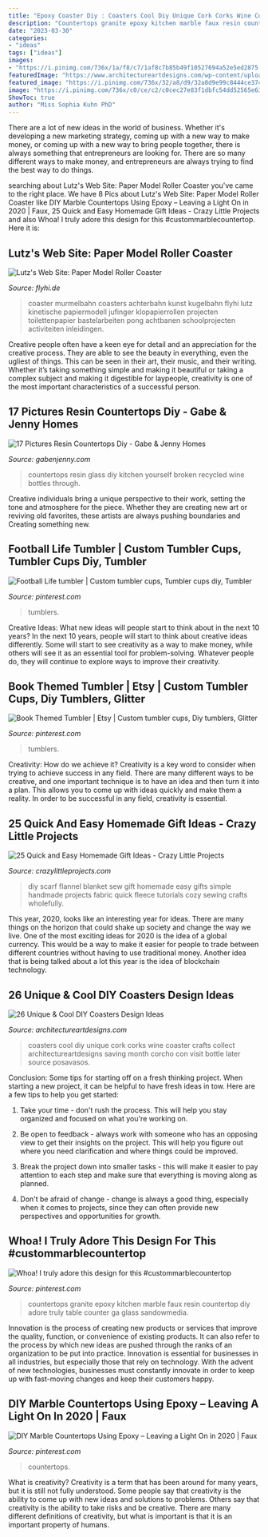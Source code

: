 ```yaml
---
title: "Epoxy Coaster Diy : Coasters Cool Diy Unique Cork Corks Wine Coaster Crafts Collect Architectureartdesigns Saving Month Corcho Con Visit Bottle Later Source Posavasos"
description: "Countertops granite epoxy kitchen marble faux resin countertop diy adore truly table counter ga glass sandowmedia"
date: "2023-03-30"
categories:
- "ideas"
tags: ["ideas"]
images:
- "https://i.pinimg.com/736x/1a/f8/c7/1af8c7b85b49f10527694a52e5ed2875.jpg"
featuredImage: "https://www.architectureartdesigns.com/wp-content/uploads/2014/02/138.jpg"
featured_image: "https://i.pinimg.com/736x/32/a8/d9/32a8d9e99c8444ce374956bbada2e0e5.jpg"
image: "https://i.pinimg.com/736x/c0/ce/c2/c0cec27e83f1dbfc54dd52565e63baca.jpg"
ShowToc: true
author: "Miss Sophia Kuhn PhD"
---
```



There are a lot of new ideas in the world of business. Whether it's developing a new marketing strategy, coming up with a new way to make money, or coming up with a new way to bring people together, there is always something that entrepreneurs are looking for. There are so many different ways to make money, and entrepreneurs are always trying to find the best way to do things.

	

		
searching about Lutz&#039;s Web Site: Paper Model Roller Coaster you've came to the right place. We have 8 Pics about Lutz&#039;s Web Site: Paper Model Roller Coaster like DIY Marble Countertops Using Epoxy – Leaving a Light On in 2020 | Faux, 25 Quick and Easy Homemade Gift Ideas - Crazy Little Projects and also Whoa! I truly adore this design for this #custommarblecountertop. Here it is:
		
    
## Lutz&#039;s Web Site: Paper Model Roller Coaster

<img loading=lazy src="https://flyhi.de/images/modellbau/achterbahn/achterbahn_08.jpg" onerror="this.onerror=null;this.src='https://tse1.mm.bing.net/th?id=OIP.tzLgcq8BzsWC5pJawhfR9QHaJ4&amp;pid=15.1';" alt="Lutz&#039;s Web Site: Paper Model Roller Coaster">

_Source: flyhi.de_

>coaster murmelbahn coasters achterbahn kunst kugelbahn flyhi lutz kinetische papiermodell jufinger klopapierrollen projecten toilettenpapier bastelarbeiten pong achtbanen schoolprojecten activiteiten inleidingen. 

	

Creative people often have a keen eye for detail and an appreciation for the creative process. They are able to see the beauty in everything, even the ugliest of things. This can be seen in their art, their music, and their writing. Whether it’s taking something simple and making it beautiful or taking a complex subject and making it digestible for laypeople, creativity is one of the most important characteristics of a successful person.

    
## 17 Pictures Resin Countertops Diy - Gabe &amp; Jenny Homes

<img loading=lazy src="https://cdn.gabenjenny.com/wp-content/uploads/resin-kitchen-countertops-home-design_371895.jpg" onerror="this.onerror=null;this.src='https://tse3.mm.bing.net/th?id=OIP._GU-qRiqic4C2US64HweeQHaE8&amp;pid=15.1';" alt="17 Pictures Resin Countertops Diy - Gabe &amp; Jenny Homes">

_Source: gabenjenny.com_

>countertops resin glass diy kitchen yourself broken recycled wine bottles through. 

	

Creative individuals bring a unique perspective to their work, setting the tone and atmosphere for the piece. Whether they are creating new art or reviving old favorites, these artists are always pushing boundaries and Creating something new.

    
## Football Life Tumbler | Custom Tumbler Cups, Tumbler Cups Diy, Tumbler

<img loading=lazy src="https://i.pinimg.com/736x/52/da/24/52da2486046587f401bb8d6ee3b5a8e8.jpg" onerror="this.onerror=null;this.src='https://tse4.mm.bing.net/th?id=OIP.buKB5taOU5mjVY_zqHYtCwHaJ3&amp;pid=15.1';" alt="Football Life tumbler | Custom tumbler cups, Tumbler cups diy, Tumbler">

_Source: pinterest.com_

>tumblers. 

	

Creative Ideas: What new ideas will people start to think about in the next 10 years?
In the next 10 years, people will start to think about creative ideas differently. Some will start to see creativity as a way to make money, while others will see it as an essential tool for problem-solving. Whatever people do, they will continue to explore ways to improve their creativity.

    
## Book Themed Tumbler | Etsy | Custom Tumbler Cups, Diy Tumblers, Glitter

<img loading=lazy src="https://i.pinimg.com/736x/32/a8/d9/32a8d9e99c8444ce374956bbada2e0e5.jpg" onerror="this.onerror=null;this.src='https://tse1.mm.bing.net/th?id=OIP.ZvGcR7mtfeixFALRB7s8mQHaLH&amp;pid=15.1';" alt="Book Themed Tumbler | Etsy | Custom tumbler cups, Diy tumblers, Glitter">

_Source: pinterest.com_

>tumblers. 

	

Creativity: How do we achieve it?
Creativity is a key word to consider when trying to achieve success in any field. There are many different ways to be creative, and one important technique is to have an idea and then turn it into a plan. This allows you to come up with ideas quickly and make them a reality. In order to be successful in any field, creativity is essential.

    
## 25 Quick And Easy Homemade Gift Ideas - Crazy Little Projects

<img loading=lazy src="https://crazylittleprojects.com/wp-content/uploads/2017/10/diy-no-sew-flannel-blanket-scarf-9.jpg" onerror="this.onerror=null;this.src='https://tse4.mm.bing.net/th?id=OIP.TADRPcZ3YeWSNvFmqltUjgHaLH&amp;pid=15.1';" alt="25 Quick and Easy Homemade Gift Ideas - Crazy Little Projects">

_Source: crazylittleprojects.com_

>diy scarf flannel blanket sew gift homemade easy gifts simple handmade projects fabric quick fleece tutorials cozy sewing crafts wholefully. 

	

This year, 2020, looks like an interesting year for ideas. There are many things on the horizon that could shake up society and change the way we live. One of the most exciting ideas for 2020 is the idea of a global currency. This would be a way to make it easier for people to trade between different countries without having to use traditional money. Another idea that is being talked about a lot this year is the idea of blockchain technology.

    
## 26 Unique &amp; Cool DIY Coasters Design Ideas

<img loading=lazy src="https://www.architectureartdesigns.com/wp-content/uploads/2014/02/138.jpg" onerror="this.onerror=null;this.src='https://tse4.mm.bing.net/th?id=OIP.R8zgWVc_jcY1A6PGgQxRpwHaH8&amp;pid=15.1';" alt="26 Unique &amp; Cool DIY Coasters Design Ideas">

_Source: architectureartdesigns.com_

>coasters cool diy unique cork corks wine coaster crafts collect architectureartdesigns saving month corcho con visit bottle later source posavasos. 

	

Conclusion: Some tips for starting off on a fresh thinking project.
When starting a new project, it can be helpful to have fresh ideas in tow. Here are a few tips to help you get started:
1. Take your time - don't rush the process. This will help you stay organized and focused on what you're working on.

2. Be open to feedback - always work with someone who has an opposing view to get their insights on the project. This will help you figure out where you need clarification and where things could be improved.

3. Break the project down into smaller tasks - this will make it easier to pay attention to each step and make sure that everything is moving along as planned.

4. Don't be afraid of change - change is always a good thing, especially when it comes to projects, since they can often provide new perspectives and opportunities for growth.

    
## Whoa! I Truly Adore This Design For This #custommarblecountertop

<img loading=lazy src="https://i.pinimg.com/736x/1a/f8/c7/1af8c7b85b49f10527694a52e5ed2875.jpg" onerror="this.onerror=null;this.src='https://tse3.mm.bing.net/th?id=OIP.aDw5BELsDkevDp4RpuFHtAHaJ4&amp;pid=15.1';" alt="Whoa! I truly adore this design for this #custommarblecountertop">

_Source: pinterest.com_

>countertops granite epoxy kitchen marble faux resin countertop diy adore truly table counter ga glass sandowmedia. 

	

Innovation is the process of creating new products or services that improve the quality, function, or convenience of existing products. It can also refer to the process by which new ideas are pushed through the ranks of an organization to be put into practice. Innovation is essential for businesses in all industries, but especially those that rely on technology. With the advent of new technologies, businesses must constantly innovate in order to keep up with fast-moving changes and keep their customers happy.

    
## DIY Marble Countertops Using Epoxy – Leaving A Light On In 2020 | Faux

<img loading=lazy src="https://i.pinimg.com/736x/c0/ce/c2/c0cec27e83f1dbfc54dd52565e63baca.jpg" onerror="this.onerror=null;this.src='https://tse2.mm.bing.net/th?id=OIP.auD70flPFJMd_dXCp4-FqgHaJ3&amp;pid=15.1';" alt="DIY Marble Countertops Using Epoxy – Leaving a Light On in 2020 | Faux">

_Source: pinterest.com_

>countertops. 

	

What is creativity?
Creativity is a term that has been around for many years, but it is still not fully understood. Some people say that creativity is the ability to come up with new ideas and solutions to problems. Others say that creativity is the ability to take risks and be creative. There are many different definitions of creativity, but what is important is that it is an important property of humans.

